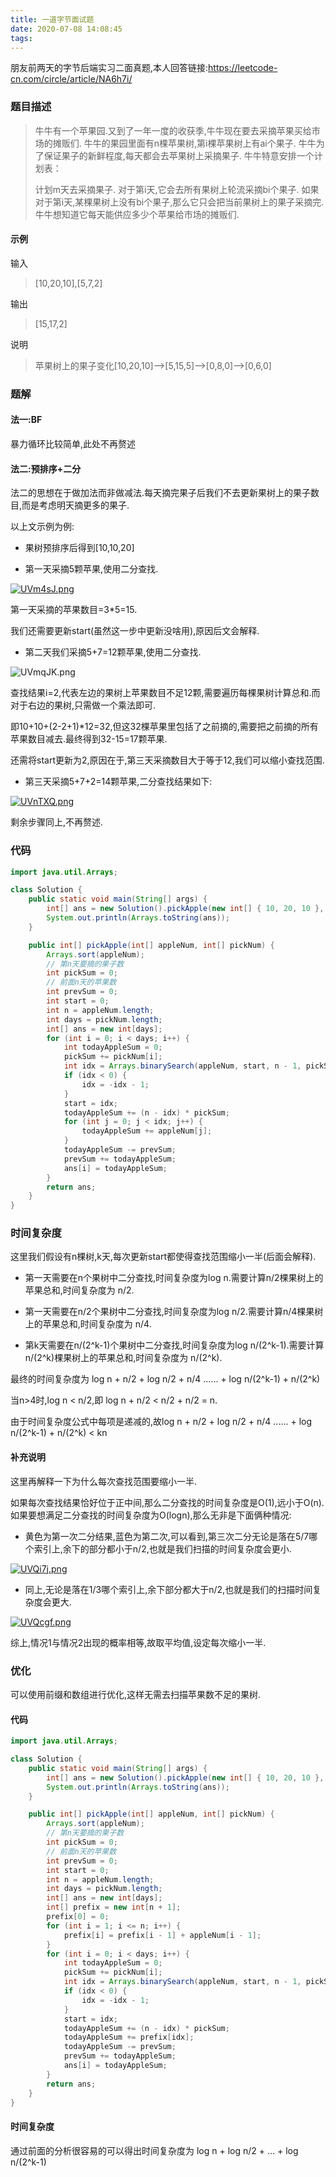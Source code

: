 ```yaml
---
title: 一道字节面试题
date: 2020-07-08 14:08:45
tags:
---
```


朋友前两天的字节后端实习二面真题,本人回答链接:https://leetcode-cn.com/circle/article/NA6h7i/

<!-----more---->

### 题目描述

> 牛牛有一个苹果园.又到了一年一度的收获季,牛牛现在要去采摘苹果买给市场的摊贩们.
> 牛牛的果园里面有n棵苹果树,第i棵苹果树上有ai个果子.
> 牛牛为了保证果子的新鲜程度,每天都会去苹果树上采摘果子.
> 牛牛特意安排一个计划表： 
> 
> 计划m天去采摘果子.
> 对于第i天,它会去所有果树上轮流采摘bi个果子.
> 如果对于第i天,某棵果树上没有bi个果子,那么它只会把当前果树上的果子采摘完.
> 牛牛想知道它每天能供应多少个苹果给市场的摊贩们.

#### 示例

输入

> [10,20,10],[5,7,2]

输出

> [15,17,2]

说明

> 苹果树上的果子变化[10,20,10]-->[5,15,5]-->[0,8,0]-->[0,6,0]

### 题解

#### 法一:BF

暴力循环比较简单,此处不再赘述

#### 法二:预排序+二分

法二的思想在于做加法而非做减法.每天摘完果子后我们不去更新果树上的果子数目,而是考虑明天摘更多的果子.

以上文示例为例:

- 果树预排序后得到[10,10,20]

- 第一天采摘5颗苹果,使用二分查找.

[![UVm4sJ.png](https://s1.ax1x.com/2020/07/08/UVm4sJ.png)](https://imgchr.com/i/UVm4sJ)

第一天采摘的苹果数目=3*5=15.

我们还需要更新start(虽然这一步中更新没啥用),原因后文会解释.

- 第二天我们采摘5+7=12颗苹果,使用二分查找.

![UVmqJK.png](https://s1.ax1x.com/2020/07/08/UVmqJK.png)

查找结果i=2,代表左边的果树上苹果数目不足12颗,需要遍历每棵果树计算总和.而对于右边的果树,只需做一个乘法即可.

即10+10+(2-2+1)*12=32,但这32棵苹果里包括了之前摘的,需要把之前摘的所有苹果数目减去.最终得到32-15=17颗苹果.

还需将start更新为2,原因在于,第三天采摘数目大于等于12,我们可以缩小查找范围.

- 第三天采摘5+7+2=14颗苹果,二分查找结果如下:

[![UVnTXQ.png](https://s1.ax1x.com/2020/07/08/UVnTXQ.png)](https://imgchr.com/i/UVnTXQ)

剩余步骤同上,不再赘述.

### 代码

```java
import java.util.Arrays;

class Solution {
    public static void main(String[] args) {
        int[] ans = new Solution().pickApple(new int[] { 10, 20, 10 }, new int[] { 5, 7, 2 });
        System.out.println(Arrays.toString(ans));
    }

    public int[] pickApple(int[] appleNum, int[] pickNum) {
        Arrays.sort(appleNum);
        // 第n天要摘的果子数
        int pickSum = 0;
        // 前面n天的苹果数
        int prevSum = 0;
        int start = 0;
        int n = appleNum.length;
        int days = pickNum.length;
        int[] ans = new int[days];
        for (int i = 0; i < days; i++) {
            int todayAppleSum = 0;
            pickSum += pickNum[i];
            int idx = Arrays.binarySearch(appleNum, start, n - 1, pickSum);
            if (idx < 0) {
                idx = -idx - 1;
            }
            start = idx;
            todayAppleSum += (n - idx) * pickSum;
            for (int j = 0; j < idx; j++) {
                todayAppleSum += appleNum[j];
            }
            todayAppleSum -= prevSum;
            prevSum += todayAppleSum;
            ans[i] = todayAppleSum;
        }
        return ans;
    }
}
```

### 时间复杂度

这里我们假设有n棵树,k天,每次更新start都使得查找范围缩小一半(后面会解释).

- 第一天需要在n个果树中二分查找,时间复杂度为log n.需要计算n/2棵果树上的苹果总和,时间复杂度为 n/2.

- 第一天需要在n/2个果树中二分查找,时间复杂度为log n/2.需要计算n/4棵果树上的苹果总和,时间复杂度为 n/4.

- 第k天需要在n/(2^k-1)个果树中二分查找,时间复杂度为log n/(2^k-1).需要计算n/(2^k)棵果树上的苹果总和,时间复杂度为 n/(2^k).

最终的时间复杂度为 log n + n/2 + log n/2 + n/4 ...... + log n/(2^k-1) + n/(2^k)

当n>4时,log n < n/2,即 log n + n/2 < n/2 + n/2 = n.

由于时间复杂度公式中每项是递减的,故log n + n/2 + log n/2 + n/4 ...... + log n/(2^k-1) + n/(2^k) < kn

#### 补充说明

这里再解释一下为什么每次查找范围要缩小一半.

如果每次查找结果恰好位于正中间,那么二分查找的时间复杂度是O(1),远小于O(n).如果要想满足二分查找的时间复杂度为O(logn),那么无非是下面俩种情况:

- 黄色为第一次二分结果,蓝色为第二次,可以看到,第三次二分无论是落在5/7哪个索引上,余下的部分都小于n/2,也就是我们扫描的时间复杂度会更小.

[![UVQi7j.png](https://s1.ax1x.com/2020/07/08/UVQi7j.png)](https://imgchr.com/i/UVQi7j)

- 同上,无论是落在1/3哪个索引上,余下部分都大于n/2,也就是我们的扫描时间复杂度会更大.

[![UVQcgf.png](https://s1.ax1x.com/2020/07/08/UVQcgf.png)](https://imgchr.com/i/UVQcgf)

综上,情况1与情况2出现的概率相等,故取平均值,设定每次缩小一半.

### 优化

可以使用前缀和数组进行优化,这样无需去扫描苹果数不足的果树.

#### 代码

```java
import java.util.Arrays;

class Solution {
    public static void main(String[] args) {
        int[] ans = new Solution().pickApple(new int[] { 10, 20, 10 }, new int[] { 5, 7, 2 });
        System.out.println(Arrays.toString(ans));
    }

    public int[] pickApple(int[] appleNum, int[] pickNum) {
        Arrays.sort(appleNum);
        // 第n天要摘的果子数
        int pickSum = 0;
        // 前面n天的苹果数
        int prevSum = 0;
        int start = 0;
        int n = appleNum.length;
        int days = pickNum.length;
        int[] ans = new int[days];
        int[] prefix = new int[n + 1];
        prefix[0] = 0;
        for (int i = 1; i <= n; i++) {
            prefix[i] = prefix[i - 1] + appleNum[i - 1];
        }
        for (int i = 0; i < days; i++) {
            int todayAppleSum = 0;
            pickSum += pickNum[i];
            int idx = Arrays.binarySearch(appleNum, start, n - 1, pickSum);
            if (idx < 0) {
                idx = -idx - 1;
            }
            start = idx;
            todayAppleSum += (n - idx) * pickSum;
            todayAppleSum += prefix[idx];
            todayAppleSum -= prevSum;
            prevSum += todayAppleSum;
            ans[i] = todayAppleSum;
        }
        return ans;
    }
}
```

#### 时间复杂度

通过前面的分析很容易的可以得出时间复杂度为 log n + log n/2 + ... + log n/(2^k-1)